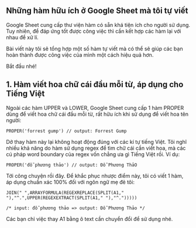 ## Những hàm hữu ích ở Google Sheet mà tôi tự viết

Google Sheet cung cấp thư viện hàm có sẵn khá tiện ích cho người sử dụng. Tuy nhiên, để đáp ứng tốt được công việc thì cần kết hợp các hàm lại với nhau để xử lí.  

Bài viết này tôi sẽ tổng hợp một số hàm tự viết mà có thể sẽ giúp các bạn hoàn thành được công việc của mình một cách hiệu quả hơn.

Bắt đầu nhé!

## 1. Hàm viết hoa chữ cái đầu mỗi từ, áp dụng cho Tiếng Việt

Ngoài các hàm UPPER và LOWER, Google Sheet cung cấp 1 hàm PROPER dùng để viết hoa chữ cái đầu mỗi từ, rất hữu ích khi sử dụng để viết hoa tên người:

```
PROPER('forrest gump') // output: Forrest Gump
```

Dở thay hàm này lại không hoạt động đúng với các kí tự tiếng Việt. Tôi nghĩ nhiều khả năng do hàm sử dụng regex để tìm chữ cái cần viết hoa, mà các cú pháp word boundary của regex vốn chẳng ưa gì Tiếng Việt rồi. Ví dụ:

```
PROPER('đỗ phương thảo') // output: Đỗ Phương ThảO
```

Tới công chuyện rồi đây. Để khắc phục nhược điểm này, tôi có viết 1 hàm, áp dụng chuẩn xác 100% đối với ngôn ngữ mẹ đẻ tôi:

```
JOIN(" ",ARRAYFORMULA(REGEXREPLACE(SPLIT(A1," "),"^.",UPPER(REGEXEXTRACT(SPLIT(A1," "),"^.")))))

/* input: đỗ phương thảo => output: Đỗ Phương Thảo */
```

Các bạn chỉ việc thay A1 bằng ô text cần chuyển đổi để sử dụng nhé. 
